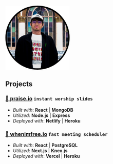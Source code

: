 ![alt text](https://github.com/missiontide/missiontide/blob/main/avatar.png?raw=true)

## Projects

### [🎵 praise.io](https://praise.io/) `instant worship slides`
- _Built with_: **React** | **MongoDB**
- _Utilized_: **Node.js** | **Express**
- _Deployed with_: **Netlify** | **Heroku**

### [📆 whenimfree.io](https://whenimfree-io.vercel.app/) `fast meeting scheduler`
- _Built with_: **React** | **PostgreSQL**
- _Utilized_: **Next.js** | **Knex.js**
- _Deployed with_: **Vercel** | **Heroku**
